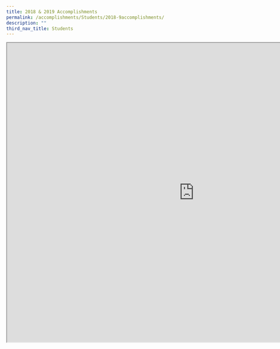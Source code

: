 ```yaml
---
title: 2018 & 2019 Accomplishments
permalink: /accomplishments/Students/2018-9accomplishments/
description: ""
third_nav_title: Students
---
```

<iframe src="https://docs.google.com/document/d/e/2PACX-1vS80Jkt0c9xgX5ELOEwNR6fIRSl3Adbknn_SwlkYCNVT5ZcXzYN4CvnDe6z8zmGWbgBBYJAmdUwqij2/pub?embedded=true" width=1000px, height=800px, scrolling="no"></iframe>